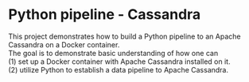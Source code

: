 # Python pipeline - Cassandra

This project demonstrates how to build a Python pipeline to an Apache Cassandra on a Docker container.<br>
The goal is to demonstrate basic understanding of how one can <br>
(1) set up a Docker container with Apache Cassandra installed on it. <br>
(2) utilize Python to establish a data pipeline to Apache Cassandra.<br>
